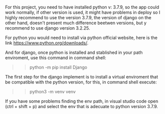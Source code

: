 For this project, you need to have installed python v: 3.7.9, so the app could work normally, if other version is used, it might have problems in deploy so I highly recommend to use the version 3.7.9, the version of django on the other hand, doesn't present much difference beetwen versions, but y recommend to use django version 3.2.25.

For python you would need to install via python official website, here is the link https://www.python.org/downloads/.

And for django, once python is installed and stablished in your path enviroment, use this command in command shell:

>> python -m pip install Django

The first step for the django implement is to install a virtual enviroment that be compatible with the python version, for this, in command shell execute:

>> python3 -m venv venv

If you have some problems finding the env path, in visual studio code open (ctrl + shift + p) and select the env that is adecuate to python version 3.7.9.
